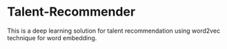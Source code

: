 # Talent-Recommender
This is a deep learning solution for talent recommendation using word2vec technique for word embedding.
